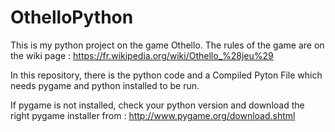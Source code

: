 # OthelloPython
This is my python project on the game Othello. The rules of the game are on the wiki page : https://fr.wikipedia.org/wiki/Othello_%28jeu%29

In this repository, there is the python code and a Compiled Pyton File which needs pygame and python installed to be run.

If pygame is not installed, check your python version and download the right pygame installer from : http://www.pygame.org/download.shtml
